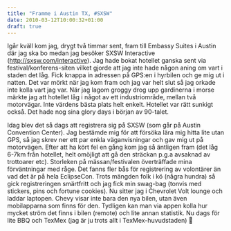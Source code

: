 ```yaml
---
title: "Framme i Austin TX, #SXSW"
date: 2010-03-12T10:00:32+01:00
draft: true
---
```


Igår kväll kom jag, drygt två timmar sent, fram till Embassy Suites i Austin där jag ska bo medan jag besöker SXSW Interactive (http://sxsw.com/interactive). Jag hade bokat hotellet ganska sent via festival/konferens-siten vilket gjorde att jag inte hade någon aning om vart i staden det låg. Fick knappa in adressen på GPS:en i hyrbilen och ge mig ut i natten. Det var mörkt när jag kom fram och jag var helt slut så jag orkade inte kolla vart jag var. När jag lagom groggy drog upp gardinerna i morse märkte jag att hotellet låg i något av ett industriområde, mellan två motorvägar. Inte värdens bästa plats helt enkelt. Hotellet var rätt sunkigt också. Det hade nog sina glory days i början av 90-talet.

Idag blev det så dags att registrera sig på SXSW (som går på Austin Convention Center). Jag bestämde mig för att försöka lära mig hitta lite utan GPS, så jag skrev ner ett par enkla väganvisningar och gav mig ut på motorvägen. Efter att ha kört fel en gång kom jag så äntligen fram (det låg 6-7km från hotellet, helt omöjligt att gå den sträckan p.g.a avsaknad av trottoarer etc). Storleken på mässan/festivalen överträffade mina förväntningar med råge. Det fanns fler bås för registrering av volontärer än vad det är på hela EclipseCon. Trots mängden folk i kö (några hundra) så gick registreringen smärtfritt och jag fick min swag-bag (tonvis med stickers, pins och fortune cookies). Nu sitter jag i Chevrolet Volt lounge och laddar laptopen. Chevy visar inte bara den nya bilen, utan även mobilapparna som finns för den. Tydligen kan man via appen kolla hur mycket ström det finns i bilen (remote) och lite annan statistik. Nu dags för lite BBQ och TexMex (jag är ju trots allt i TexMex-huvudstaden) 🙂